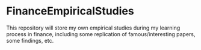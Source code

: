# FinanceEmpiricalStudies
This repository will store my own empirical studies during my learning process in finance, including some replication of famous/interesting papers, some findings, etc.
